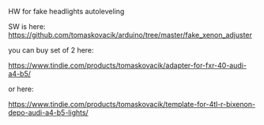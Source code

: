 HW for fake headlights autoleveling

SW is here: https://github.com/tomaskovacik/arduino/tree/master/fake_xenon_adjuster

you can buy set of 2 here:

https://www.tindie.com/products/tomaskovacik/adapter-for-fxr-40-audi-a4-b5/

or here:

https://www.tindie.com/products/tomaskovacik/template-for-4tl-r-bixenon-depo-audi-a4-b5-lights/
